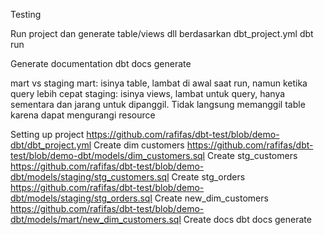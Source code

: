 Testing

Run project dan generate table/views dll berdasarkan dbt_project.yml
dbt run 

Generate documentation
dbt docs generate

mart vs staging
mart: isinya table, lambat di awal saat run, namun ketika query lebih cepat
staging: isinya views, lambat untuk query, hanya sementara dan jarang untuk dipanggil. Tidak langsung memanggil table karena dapat mengurangi resource

Setting up project
https://github.com/rafifas/dbt-test/blob/demo-dbt/dbt_project.yml 
Create dim customers
https://github.com/rafifas/dbt-test/blob/demo-dbt/models/dim_customers.sql 
Create stg_customers
https://github.com/rafifas/dbt-test/blob/demo-dbt/models/staging/stg_customers.sql 
Create stg_orders
https://github.com/rafifas/dbt-test/blob/demo-dbt/models/staging/stg_orders.sql 
Create new_dim_customers
https://github.com/rafifas/dbt-test/blob/demo-dbt/models/mart/new_dim_customers.sql 
Create docs
dbt docs generate 
